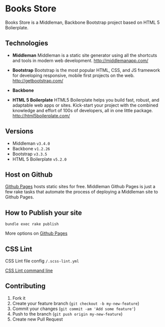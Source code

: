# Books Store

Books Store is a Middleman, Backbone Bootstrap project based on HTML 5 Bolierplate.

## Technologies

- **Middleman** Middleman is a static site generator using all the shortcuts and tools in modern web development. http://middlemanapp.com/

- **Bootstrap** Bootstrap is the most popular HTML, CSS, and JS framework for developing responsive, mobile first projects on the web. http://getbootstrap.com/

- **Backbone**

- **HTML 5 Boilerplate** HTML5 Boilerplate helps you build fast, robust, and adaptable web apps or sites. Kick-start your project with the combined knowledge and effort of 100s of developers, all in one little package.
http://html5boilerplate.com/

## Versions

- Middleman `v3.4.0`
- Backbone `v1.2.26`
- Bootstrap `v3.3.5`
- HTML 5 Boilerplate `v5.2.0`

## Host on Github

[Github Pages](http://pages.github.com) hosts static sites for free. Middleman Github Pages is just a few rake tasks 
that automate the process of deploying a Middleman site to Github Pages.

## How to Publish your site

```shell
bundle exec rake publish
```

More options on [Github Pages](http://pages.github.com)


## CSS Lint

CSS Lint file config `/.scss-lint.yml`

[CSS Lint command line](https://github.com/CSSLint/csslint/wiki/Command-line-interface)



## Contributing

1. Fork it
2. Create your feature branch (`git checkout -b my-new-feature`)
3. Commit your changes (`git commit -am 'Add some feature'`)
4. Push to the branch (`git push origin my-new-feature`)
5. Create new Pull Request
